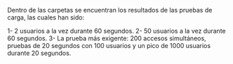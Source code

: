 Dentro de las carpetas se encuentran los resultados de las pruebas de carga, las cuales han sido:

1- 2 usuarios a la vez durante 60 segundos.
2- 50 usuarios a la vez durante 60 segundos.
3- La prueba más exigente: 200 accesos simultáneos, pruebas de 20 segundos con 100 usuarios y un pico de 1000 usuarios durante 20 segundos.